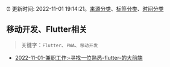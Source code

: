 :alarm_clock: 更新时间: 2022-11-01 19:14:21。[来源分类](../README.md)、[标签分类](../TAGS.md)、[时间分类](../TIMELINE.md)

## 移动开发、Flutter相关


> 关键字：`Flutter`、`PWA`、`移动开发`



- [2022-11-01-兼职工作:-寻找一位熟悉-flutter-的大前端](https://www.v2ex.com/t/891898) 